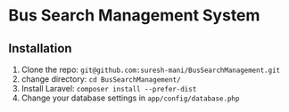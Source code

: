 # Bus Search Management System

## Installation

1. Clone the repo: `git@github.com:suresh-mani/BusSearchManagement.git`
2. change directory: `cd BusSearchManagement/`
3. Install Laravel: `composer install --prefer-dist`
4. Change your database settings in `app/config/database.php`
